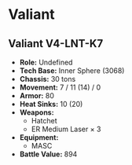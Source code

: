 # Valiant
## Valiant V4-LNT-K7
- **Role:** Undefined
- **Tech Base:** Inner Sphere (3068)
- **Chassis:** 30 tons
- **Movement:** 7 / 11 (14) / 0
- **Armor:** 80
- **Heat Sinks:** 10 (20)
- **Weapons:**
  - Hatchet
  - ER Medium Laser × 3
- **Equipment:**
  - MASC
- **Battle Value:** 894

